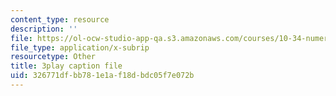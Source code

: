 ```yaml
---
content_type: resource
description: ''
file: https://ol-ocw-studio-app-qa.s3.amazonaws.com/courses/10-34-numerical-methods-applied-to-chemical-engineering-fall-2015/326771dfbb781e1af18dbdc05f7e072b_3rIGt0GdGMY.srt
file_type: application/x-subrip
resourcetype: Other
title: 3play caption file
uid: 326771df-bb78-1e1a-f18d-bdc05f7e072b
---
```

